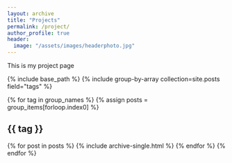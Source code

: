 ```yaml
---
layout: archive
title: "Projects"
permalink: /project/
author_profile: true
header:
  image: "/assets/images/headerphoto.jpg"
---
```


This is my project page

{% include base_path %}
{% include group-by-array collection=site.posts field="tags" %}

{% for tag in group_names %}
{% assign posts = group_items[forloop.index0] %}

  <h2 id="{{ tag | slugify }}" class="archive__subtitle">{{ tag }}</h2>
  {% for post in posts %}
    {% include archive-single.html %}
  {% endfor %}
{% endfor %}
